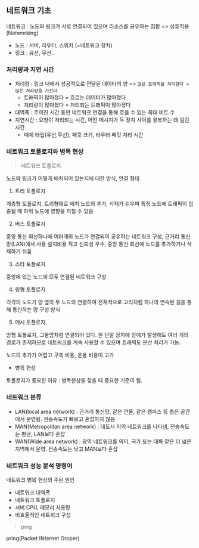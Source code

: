 ## 네트워크 기초
네트워크 : 노드와 링크가 서로 연결되어 있으며 리소스를 공유하는 집합
=> 상호작용 (Networking)

- 노드 : 서버, 라우터, 스위치 (=네트워크 장치)
- 링크 : 유선, 무선..

### 처리량과 지연 시간
- 처리량 : 링크 내에서 성공적으로 전달된 데이터의 양
=> `많은 트래픽을 처리한다 = 많은 처리량을 가진다`
    - 트래픽이 많아졌다 = 흐르는 데이터가 많아졌다
    - 처리량이 많아졌다 = 처리되는 트래픽이 많아졌다
- 대역폭 : 주어진 시간 동안 네트워크 연결을 통해 흐를 수 있는 최대 비트 수
- 지연시간 : 요청이 처리되는 시간, 어떤 메시지가 두 장치 사이를 왕복하는 데 걸린 시간
    - 매체 타입(유선,무선), 패킷 크기, 라우터 패킷 처리 시간

### 네트워크 토폴로지와 병목 현상
> 네트워크 토폴로지

노드와 링크가 어떻게 배치되어 있는지에 대한 방식, 연결 형태

1. 트리 토폴로지

계층형 토폴로지, 트리형태로 배치
노드의 추가, 삭제가 쉬우며 특정 노드에 트래픽이 집중될 때 하위 노드에 영향을 끼칠 수 있음

2. 버스 토폴로지

중앙 통신 회선하나에 여러개의 노드가 연결되어 공유하는 네트워크 구성, 근거리 통신망(LAN)에서 사용
설치비용 적고 신뢰성 우수, 중앙 통신 회선에 노드를 추가하거나 삭제하기 쉬움

3. 스타 토폴로지

중앙에 있는 노드에 모두 연결된 네트워크 구성

4. 링형 토폴로지

각각의 노드가 양 옆의 두 노드와 연결하여 전체적으로 고리처럼 하나의 연속된 길을 통해 통신하는 망 구성 방식

5. 메시 토폴로지

망형 토폴로지, 그물망처럼 연결되어 있다.
한 단말 장치에 장애가 발생해도 여러 개의 경로가 존재하므로 네트워크를 계속 사용할 수 있으며 트래픽도 분산 처리가 가능. 

노드의 추가가 어렵고 구축 비용, 운용 비용이 고가

- 병목 현상

토폴로지가 중요한 이유 : 병목현상을 찾을 때 중요한 기준이 됨.

### 네트워크 분류
- LAN(local area network) :
    근거리 통신망, 같은 건물, 같은 캠퍼스 등 좁은 공간에서 운영됨. 
    전송속도가 빠르고 혼잡하지 않음
- MAN(Metropolitan area network) : 
    대도시 지역 네트워크를 나타냄, 전송속도는 평균, LAN보다 혼잡
- WAN(Wide area network) : 
    광역 네트워크를 의미, 국가 또는 대륙 같은 더 넓은 지역에서 운영.
    전송속도는 낮고 MAN보다 혼잡

### 네트워크 성능 분석 명령어
네트워크 병목 현상의 주된 원인
- 네트워크 대역폭
- 네트워크 토폴로지
- 서버 CPU, 메모리 사용량
- 비효율적인 네트워크 구성

> ping

pring(Packet INternet Groper)

